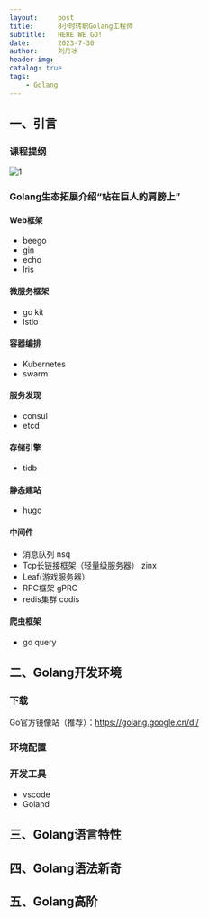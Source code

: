 ```yaml
---
layout:     post
title:      8小时转职Golang工程师
subtitle:   HERE WE GO!
date:       2023-7-30
author:     刘丹冰
header-img: 
catalog: true
tags:
    - Golang
---
```


## 一、引言
### 课程提纲
![1]({{site.baseurl}}/img-post/go-1.png)
### Golang生态拓展介绍“站在巨人的肩膀上”
#### Web框架
- beego
- gin
- echo
- lris
#### 微服务框架
- go kit
- lstio
#### 容器编排
- Kubernetes
- swarm
#### 服务发现
- consul
- etcd
#### 存储引擎
- tidb
#### 静态建站
- hugo
#### 中间件
- 消息队列 nsq
- Tcp长链接框架（轻量级服务器） zinx
- Leaf(游戏服务器）
- RPC框架 gPRC
- redis集群 codis
#### 爬虫框架
- go query
## 二、Golang开发环境
### 下载
Go官方镜像站（推荐）：https://golang.google.cn/dl/
### 环境配置

### 开发工具
- vscode
- Goland
## 三、Golang语言特性

## 四、Golang语法新奇

## 五、Golang高阶
